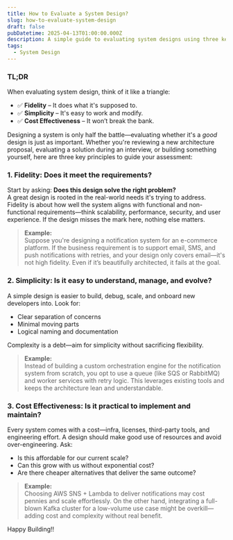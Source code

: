 ```yaml
---
title: How to Evaluate a System Design?
slug: how-to-evaluate-system-design
draft: false
pubDatetime: 2025-04-13T01:00:00.000Z
description: A simple guide to evaluating system designs using three key principles - fidelity, simplicity, and cost effectiveness.
tags:
  - System Design
---
```


### TL;DR  
When evaluating system design, think of it like a triangle:  
- ✅ **Fidelity** – It does what it's supposed to.  
- ✅ **Simplicity** – It's easy to work and modify.
- ✅ **Cost Effectiveness** – It won’t break the bank. 

Designing a system is only half the battle—evaluating whether it's a *good* design is just as important. Whether you're reviewing a new architecture proposal, evaluating a solution during an interview, or building something yourself, here are three key principles to guide your assessment:

### 1. Fidelity: Does it meet the requirements?

Start by asking: **Does this design solve the right problem?**  
A great design is rooted in the real-world needs it's trying to address. Fidelity is about how well the system aligns with functional and non-functional requirements—think scalability, performance, security, and user experience. If the design misses the mark here, nothing else matters.

> **Example:**  
Suppose you're designing a notification system for an e-commerce platform. If the business requirement is to support email, SMS, and push notifications with retries, and your design only covers email—it's not high fidelity. Even if it’s beautifully architected, it fails at the goal.

### 2. Simplicity: Is it easy to understand, manage, and evolve?

A simple design is easier to build, debug, scale, and onboard new developers into. Look for:
- Clear separation of concerns
- Minimal moving parts
- Logical naming and documentation

Complexity is a debt—aim for simplicity without sacrificing flexibility.


> **Example:**  
Instead of building a custom orchestration engine for the notification system from scratch, you opt to use a queue (like SQS or RabbitMQ) and worker services with retry logic. This leverages existing tools and keeps the architecture lean and understandable.


### 3. Cost Effectiveness: Is it practical to implement and maintain?

Every system comes with a cost—infra, licenses, third-party tools, and engineering effort. A design should make good use of resources and avoid over-engineering. Ask:
- Is this affordable for our current scale?
- Can this grow with us without exponential cost?
- Are there cheaper alternatives that deliver the same outcome?

> **Example:**  
Choosing AWS SNS + Lambda to deliver notifications may cost pennies and scale effortlessly. On the other hand, integrating a full-blown Kafka cluster for a low-volume use case might be overkill—adding cost and complexity without real benefit.

Happy Building!!
